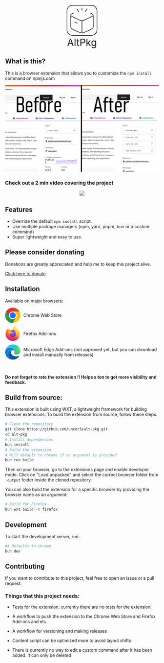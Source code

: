 <div align="center">
    <img width='100px' src="assets/icon.png" alt="AltPkg showcase" >
    <div style='font-size:2rem'>AltPkg</div>
</div>

## What is this?

This is a browser extension that allows you to customize the `npm install` command on npmjs.com

<div>
    <img src="repo/showcase-gh.jpg" alt="AltPkg showcase" >
</div>

### Check out a 2 min video covering the project

<div align="center">
    <a href="https://www.youtube.com/watch?v=qM9O3n39gVM">
        <img src="https://img.youtube.com/vi/qM9O3n39gVM/0.jpg" width="500px" />
    </a>
</div>

## Features

- Override the default `npm install` script.
- Use multiple package managers (npm, yarn, pnpm, bun or a custom command)
- Super lightweight and easy to use.

## Please consider donating

Donations are greatly appreciated and help me to keep this project alive.

[Click here to donate](https://uncore.me/donate)

## Installation

Available on major browsers:

<div style="display: flex; flex-direction: column; gap: 10px;">

  <a href="https://chromewebstore.google.com/detail/altpkg/cgjeekneffphannbnehljdbbbfepojcl" style="display: flex; align-items: center; gap: 10px; text-decoration: none;">
    <img src="repo/gc.png" width="50px" alt="Chrome">
    Chrome Web Store
  </a>

  <a href="https://addons.mozilla.org/en-US/firefox/addon/altpkg" style="display: flex; align-items: center; gap: 10px; text-decoration: none;">
    <img src="repo/firefox.png" width="50px" alt="Firefox">
    Firefox Add-ons
  </a>

  <div style="display: flex; align-items: center; gap: 10px; text-decoration: none;">
    <img src="repo/edge.png" width="50px" alt="Edge">
    Microsoft Edge Add-ons (not approved yet, but you can download and install manually from releases)
  </div>
</div>

<br/>
<br/>

**Do not forget to rate the extension !! Helps a ton to get more visibility and feedback.**

## Build from source:

This extension is built using WXT, a lightweight framework for building browser extensions. To build the extension from source, follow these steps:

```bash
# Clone the repository
git clone https://github.com/uncor3/alt-pkg.git
cd alt-pkg
# Install dependencies
bun install
# Build the extension
# Will default to chrome if no argument is provided
bun run build
```

Then on your browser, go to the extensions page and enable developer mode. Click on "Load unpacked" and select the correct browser folder from `.output` folder inside the cloned repository.

You can also build the extension for a specific browser by providing the browser name as an argument:

```bash
# Build for Firefox
bun wxt build -b firefox
```

## Development

To start the development server, run:

```bash
## Defaults to chrome
bun dev
```

## Contributing

If you want to contribute to this project, feel free to open an issue or a pull request.

### Things that this project needs:

- Tests for the extension, currently there are no tests for the extension.

- A workflow to push the extension to the Chrome Web Store and Firefox Add-ons and etc

- A workflow for versioning and making releases

- Content script can be optimized more to avoid layout shifts
- There is currently no way to edit a custom command after it has been added. It can only be deleted

